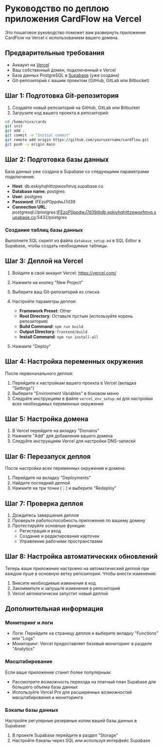 # Руководство по деплою приложения CardFlow на Vercel

Это пошаговое руководство поможет вам развернуть приложение CardFlow на Vercel с использованием вашего домена.

## Предварительные требования

- Аккаунт на [Vercel](https://vercel.com/)
- Ваш собственный домен, подключенный к Vercel
- База данных PostgreSQL в [Supabase](https://supabase.com/) (уже создана)
- Git-репозиторий с вашим проектом (GitHub, GitLab или Bitbucket)

## Шаг 1: Подготовка Git-репозитория

1. Создайте новый репозиторий на GitHub, GitLab или Bitbucket
2. Загрузите код вашего проекта в репозиторий:

```bash
cd /home/nixx/cards
git init
git add .
git commit -m "Initial commit"
git remote add origin https://github.com/yourusername/cardflow.git
git push -u origin main
```

## Шаг 2: Подготовка базы данных

База данных уже создана в Supabase со следующими параметрами подключения:
- **Host**: db.eskiyhqhittzpwoxfmvq.supabase.co
- **Database name**: postgres
- **User**: postgres
- **Password**: IFEzoP0ppdwJ7d39
- **Connection URL**: postgresql://postgres:IFEzoP0ppdwJ7d39@db.eskiyhqhittzpwoxfmvq.supabase.co:5432/postgres

### Создание таблиц базы данных

Выполните SQL скрипт из файла `database_setup.md` в SQL Editor в Supabase, чтобы создать необходимые таблицы.

## Шаг 3: Деплой на Vercel

1. Войдите в свой аккаунт Vercel: https://vercel.com/
2. Нажмите на кнопку "New Project"
3. Выберите ваш Git-репозиторий из списка
4. Настройте параметры деплоя:
   - **Framework Preset**: Other
   - **Root Directory**: Оставьте пустым (используйте корень репозитория)
   - **Build Command**: `npm run build`
   - **Output Directory**: `frontend/build`
   - **Install Command**: `npm run install-all`

5. Нажмите "Deploy"

## Шаг 4: Настройка переменных окружения

После первоначального деплоя:

1. Перейдите к настройкам вашего проекта в Vercel (вкладка "Settings")
2. Выберите "Environment Variables" в боковом меню
3. Следуйте инструкциям в файле `vercel_env_setup.md` для настройки всех необходимых переменных окружения

## Шаг 5: Настройка домена

1. В Vercel перейдите на вкладку "Domains"
2. Нажмите "Add" для добавления вашего домена
3. Следуйте инструкциям Vercel для настройки DNS-записей

## Шаг 6: Перезапуск деплоя

После настройки всех переменных окружения и домена:

1. Перейдите на вкладку "Deployments"
2. Найдите последний деплой
3. Нажмите на три точки (⋮) и выберите "Redeploy"

## Шаг 7: Проверка деплоя

1. Дождитесь завершения деплоя
2. Проверьте работоспособность приложения по вашему домену
3. Протестируйте основные функции:
   - Регистрация и вход
   - Создание и редактирование карточек
   - Управление рабочими пространствами

## Шаг 8: Настройка автоматических обновлений

Теперь ваше приложение настроено на автоматический деплой при каждом пуше в основную ветку репозитория. Чтобы внести изменения:

1. Внесите необходимые изменения в код
2. Закоммитьте и запушьте изменения в репозиторий
3. Vercel автоматически запустит новый деплой

## Дополнительная информация

### Мониторинг и логи

- Логи: Перейдите на страницу деплоя и выберите вкладку "Functions" или "Logs"
- Мониторинг: Vercel предоставляет базовый мониторинг в разделе "Analytics"

### Масштабирование

Если ваше приложение станет более популярным:

- Рассмотрите возможность перехода на платный план Supabase для большего объема базы данных
- Используйте Vercel Pro для расширенных возможностей масштабирования и мониторинга

### Бэкапы базы данных

Настройте регулярные резервные копии вашей базы данных в Supabase:

1. В проекте Supabase перейдите в раздел "Storage"
2. Настройте бэкапы через SQL или используя интерфейс Supabase

